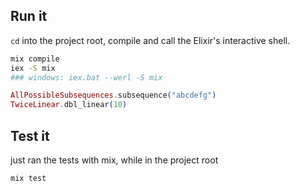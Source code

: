 ## Run it

`cd` into the project root, compile and call the Elixir's interactive shell. 
```bash
mix compile
iex -S mix
### windows: iex.bat --werl -S mix
```
```elixir
AllPossibleSubsequences.subsequence("abcdefg")
TwiceLinear.dbl_linear(10)
```

## Test it
just ran the tests with mix, while in the project root 
```bash
mix test
```

